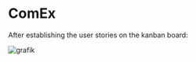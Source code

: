 # ComEx

After establishing the user stories on the kanban board:

![grafik](https://user-images.githubusercontent.com/30460028/228216383-63052ced-f123-4d16-9e55-f773c43bfe12.png)

